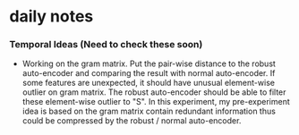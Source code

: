 # daily notes


### Temporal Ideas (Need to check these soon)
- Working on the gram matrix.
Put the pair-wise distance to the robust auto-encoder and comparing the result with normal auto-encoder. If some features are unexpected, it should have unusual element-wise outlier on gram matrix.  The robust auto-encoder should be able to filter these element-wise outlier to "S".   In this experiment, my pre-experiment idea is based on the gram matrix contain redundant information thus could be compressed by the robust / normal auto-encoder.
